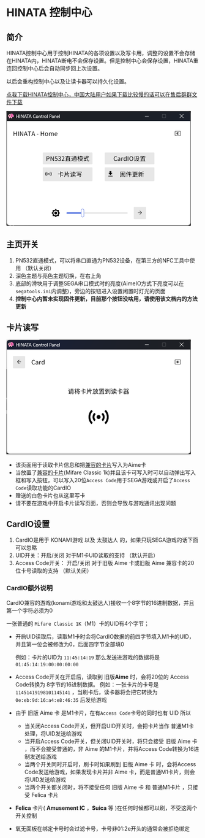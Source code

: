 # HINATA 控制中心

## 简介
HINATA控制中心用于控制HINATA的各项设置以及写卡用，调整的设置不会存储在HINATA内，HINATA断电不会保存设置。但是控制中心会保存设置，HINATA重连回控制中心后会自动同步回上次设置。

以后会重构控制中心以及让读卡器可以持久化设置。
  
[点我下载HINATA控制中心，中国大陆用户如果下载比较慢的话可以在售后群群文件下载](https://github.com/nerimoe/HINATA-release/releases/download/HINATA-2024090300/HINATA-Control-Panel-2024050400.7z)


![hcp0](assets/hcp0.png)


## 主页开关
1. PN532直通模式，可以将串口直通为PN532设备，在第三方的NFC工具中使用 （默认关闭）
2. 深色主题与亮色主题切换，在右上角
3. 底部的滑块用于调整SEGA串口模式时的亮度(AimeIO方式下亮度可以在`segatools.ini`内调整)，旁边的按钮进入设置闲置时灯光的页面
4. **控制中心内暂未实现固件更新，目前那个按钮没啥用，请使用该文档内的方法更新**


## 卡片读写
![hcp1](assets/hcp1.png)

* 该页面用于读取卡片信息和把[兼容的卡片](https://s.taobao.com/search?commend=all&ie=utf8&initiative_id=tbindexz_20170306&page=1&q=m1%E7%99%BD%E5%8D%A1&search_type=item&sourceId=tb.index)写入为Aime卡
* 当放置了[兼容的卡片](https://s.taobao.com/search?commend=all&ie=utf8&initiative_id=tbindexz_20170306&page=1&q=m1%E7%99%BD%E5%8D%A1&search_type=item&sourceId=tb.index)(Mifare Classic 1k)并且该卡可写入时可以自动弹出写入框和写入按钮，可以写入20位`Access Code`用于SEGA游戏或开启了`Access Code`读取功能的CardIO
* 赠送的白色卡片也从这里写卡
* 请不要在游戏中开启卡片读写页面，否则会导致与游戏通讯出现问题


## CardIO设置

1. CardIO是用于 KONAMI游戏 以及 太鼓达人 的，如果只玩SEGA游戏的话下面可以忽略
2. UID开关：开启/关闭 对于M1卡UID读取的支持 （默认开启）
3. Access Code开关： 开启/关闭 对于旧版 Aime 卡或旧版 Aime 兼容卡的20位卡号读取的支持 （默认关闭）

### CardIO额外说明

CardIO兼容的游戏(konami游戏和太鼓达人)接收一个8字节的16进制数据，并且第一个字符必须为0

一张普通的 `Mifare Classic 1K`（M1）卡的UID有4个字节；

* 开启UID读取后，读取M1卡时会将CardIO数据的前四字节填入M1卡的UID，并且第一位会被修改为0，后面四字节全部填0
    
    例如：卡片的UID为 `11:45:14:19` 那么发送进游戏的数据将是  `01:45:14:19:00:00:00:00`
    
* Access Code开关在开启后，读取到 旧版**Aime** 时，会将20位的 Access Code转换为 8字节的16进制数据。
  例如：一张卡片的卡号是`11451419198101145141` ，当刷卡后，读卡器将会把它转换为 `0e:eb:9d:16:a4:e8:46:35` 后发给游戏
    
* 由于 旧版 Aime 卡 是M1卡片，在有`Access Code`卡号的同时也有 UID 所以
    * 当关闭Access Code开关，但开启UID开关时，会把卡片当作 普通M1卡处理，将UID发送给游戏
    * 当开启Access Code开关，但关闭UID开关时，将只会接受 旧版 Aime 卡 ，而不会接受普通的，非 Aime 的M1卡片，并将Access Code转换为16进制发送给游戏
    * 当两个开关同时开启时，刷卡时如果刷到 旧版 Aime 卡 时，会将Access Code发送给游戏，如果发现卡片并非 Aime 卡，而是普通M1卡片，则会将UID发送给游戏
    * 当两个开关都关闭时，将不接受任何 旧版 Aime 卡 和 普通M1卡片 ，只接受 Felica 卡片
* **Felica** 卡片( **Amusement IC** ，**Suica** 等 )在任何时候都可以刷，不受这两个开关控制
* 氧无面板在绑定卡号时会过滤卡号，卡号非01:2e开头的通常会被拒绝绑定